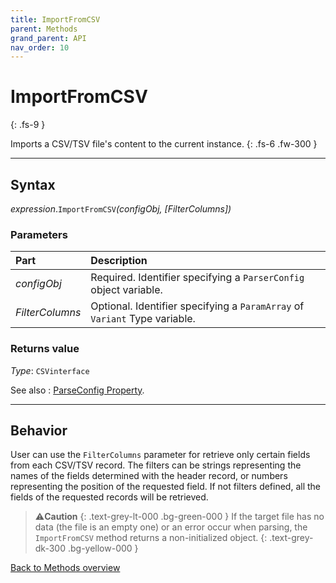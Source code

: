 ```yaml
---
title: ImportFromCSV
parent: Methods
grand_parent: API
nav_order: 10
---
```


# ImportFromCSV
{: .fs-9 }

Imports a CSV/TSV file's content to the current instance.
{: .fs-6 .fw-300 }

---

## Syntax

*expression*.`ImportFromCSV`*(configObj, \[FilterColumns\])*

### Parameters

<table>
<thead>
<tr>
<th style="text-align: left;">Part</th>
<th style="text-align: left;">Description</th>
</tr>
</thead>
<tbody>
<tr>
<td style="text-align: left;"><em>configObj</em></td>
<td style="text-align: left;">Required. Identifier specifying a <code>ParserConfig</code> object variable.</td>
</tr>
<tr>
<td style="text-align: left;"><em>FilterColumns</em></td>
<td style="text-align: left;">Optional. Identifier specifying a <code>ParamArray</code> of <code>Variant</code> Type variable.</td>
</tr>
</tbody>
</table>

### Returns value

*Type*: `CSVinterface`

See also
: [ParseConfig Property](https://ws-garcia.github.io/VBA-CSV-interface/api/properties/parseconf.html).

---

## Behavior

User can use the `FilterColumns` parameter for retrieve only certain fields from each CSV/TSV record. The filters can be strings representing the names of the fields determined with the header record, or numbers representing the position of the requested field. If not filters defined, all the fields of the requested records will be retrieved.

>⚠️**Caution**
>{: .text-grey-lt-000 .bg-green-000 }
>If the target file has no data (the file is an empty one) or an error occur when parsing, the `ImportFromCSV` method returns a non-initialized object.
{: .text-grey-dk-300 .bg-yellow-000 }

[Back to Methods overview](https://ws-garcia.github.io/VBA-CSV-interface/api/methods/)